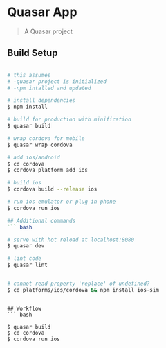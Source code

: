 # Quasar App

> A Quasar project

## Build Setup

``` bash

# this assumes
# -quasar project is initialized
# -npm intalled and updated

# install dependencies
$ npm install

# build for production with minification
$ quasar build

# wrap cordova for mobile
$ quasar wrap cordova

# add ios/android
$ cd cordova
$ cordova platform add ios

# build ios
$ cordova build --release ios

# run ios emulator or plug in phone
$ cordova run ios

## Additional commands
``` bash

# serve with hot reload at localhost:8080
$ quasar dev

# lint code
$ quasar lint


# cannot read property 'replace' of undefined?
$ cd platforms/ios/cordova && npm install ios-sim

```

```

## Workflow
``` bash

$ quasar build
$ cd cordova
$ cordova run ios


```

